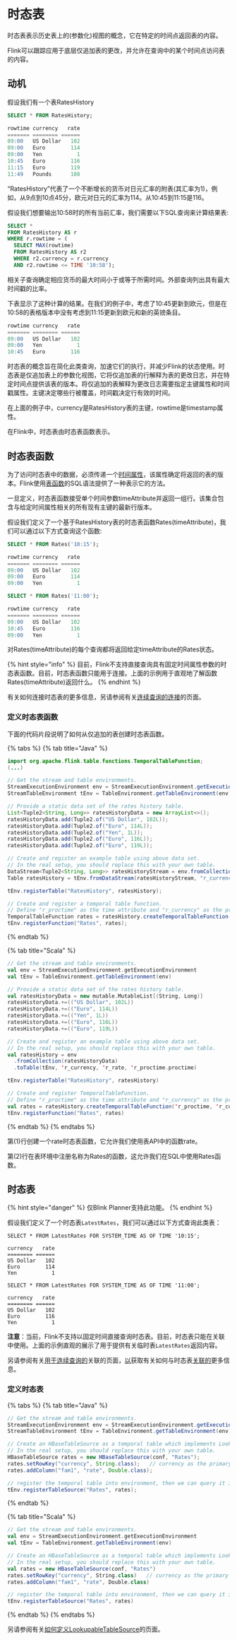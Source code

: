 # 时态表

时态表表示历史表上的\(参数化\)视图的概念，它在特定的时间点返回表的内容。

Flink可以跟踪应用于底层仅追加表的更改，并允许在查询中的某个时间点访问表的内容。

## 动机

假设我们有一个表RatesHistory

```sql
SELECT * FROM RatesHistory;

rowtime currency   rate
======= ======== ======
09:00   US Dollar   102
09:00   Euro        114
09:00   Yen           1
10:45   Euro        116
11:15   Euro        119
11:49   Pounds      108
```

“RatesHistory”代表了一个不断增长的货币对日元汇率的附表\(其汇率为1\)，例如，从9点到10点45分，欧元对日元的汇率为114。从10:45到11:15是116。

假设我们想要输出10:58时的所有当前汇率，我们需要以下SQL查询来计算结果表:

```sql
SELECT *
FROM RatesHistory AS r
WHERE r.rowtime = (
  SELECT MAX(rowtime)
  FROM RatesHistory AS r2
  WHERE r2.currency = r.currency
  AND r2.rowtime <= TIME '10:58');
```

相关子查询确定相应货币的最大时间小于或等于所需时间。外部查询列出具有最大时间戳的比率。

下表显示了这种计算的结果。在我们的例子中，考虑了10:45更新到欧元，但是在10:58的表格版本中没有考虑到11:15更新到欧元和新的英镑条目。

```sql
rowtime currency   rate
======= ======== ======
09:00   US Dollar   102
09:00   Yen           1
10:45   Euro        116
```

时态表的概念旨在简化此类查询，加速它们的执行，并减少Flink的状态使用。时态表是仅追加表上的参数化视图，它将仅追加表的行解释为表的更改日志，并在特定时间点提供该表的版本。将仅追加的表解释为更改日志需要指定主键属性和时间戳属性。主键决定哪些行被覆盖，时间戳决定行有效的时间。

在上面的例子中，currency是RatesHistory表的主键，rowtime是timestamp属性。

在Flink中，时态表由时态表函数表示。

## 时态表函数

为了访问时态表中的数据，必须传递一个[时间属性](https://ci.apache.org/projects/flink/flink-docs-master/dev/table/streaming/time_attributes.html)，该属性确定将返回的表的版本。Flink使用[表函数](https://ci.apache.org/projects/flink/flink-docs-master/dev/table/udfs.html#table-functions)的SQL语法提供了一种表示它的方法。

一旦定义，时态表函数接受单个时间参数timeAttribute并返回一组行。该集合包含与给定时间属性相关的所有现有主键的最新行版本。

假设我们定义了一个基于RatesHistory表的时态表函数Rates\(timeAttribute\)，我们可以通过以下方式查询这个函数:

```sql
SELECT * FROM Rates('10:15');

rowtime currency   rate
======= ======== ======
09:00   US Dollar   102
09:00   Euro        114
09:00   Yen           1

SELECT * FROM Rates('11:00');

rowtime currency   rate
======= ======== ======
09:00   US Dollar   102
10:45   Euro        116
09:00   Yen           1
```

对Rates\(timeAttribute\)的每个查询都将返回给定timeAttribute的Rates状态。

{% hint style="info" %}
目前，Flink不支持直接查询具有固定时间属性参数的时态表函数。目前，时态表函数只能用于连接。上面的示例用于直观地了解函数Rates\(timeAttribute\)返回什么。
{% endhint %}

有关如何连接时态表的更多信息，另请参阅有关[连续查询的连接](https://ci.apache.org/projects/flink/flink-docs-master/dev/table/streaming/joins.html)的页面。  


### 定义时态表函数

下面的代码片段说明了如何从仅追加的表创建时态表函数。

{% tabs %}
{% tab title="Java" %}
```java
import org.apache.flink.table.functions.TemporalTableFunction;
(...)

// Get the stream and table environments.
StreamExecutionEnvironment env = StreamExecutionEnvironment.getExecutionEnvironment();
StreamTableEnvironment tEnv = TableEnvironment.getTableEnvironment(env);

// Provide a static data set of the rates history table.
List<Tuple2<String, Long>> ratesHistoryData = new ArrayList<>();
ratesHistoryData.add(Tuple2.of("US Dollar", 102L));
ratesHistoryData.add(Tuple2.of("Euro", 114L));
ratesHistoryData.add(Tuple2.of("Yen", 1L));
ratesHistoryData.add(Tuple2.of("Euro", 116L));
ratesHistoryData.add(Tuple2.of("Euro", 119L));

// Create and register an example table using above data set.
// In the real setup, you should replace this with your own table.
DataStream<Tuple2<String, Long>> ratesHistoryStream = env.fromCollection(ratesHistoryData);
Table ratesHistory = tEnv.fromDataStream(ratesHistoryStream, "r_currency, r_rate, r_proctime.proctime");

tEnv.registerTable("RatesHistory", ratesHistory);

// Create and register a temporal table function.
// Define "r_proctime" as the time attribute and "r_currency" as the primary key.
TemporalTableFunction rates = ratesHistory.createTemporalTableFunction("r_proctime", "r_currency"); // <==== (1)
tEnv.registerFunction("Rates", rates);                                                              // <==== (2)
```
{% endtab %}

{% tab title="Scala" %}
```scala
// Get the stream and table environments.
val env = StreamExecutionEnvironment.getExecutionEnvironment
val tEnv = TableEnvironment.getTableEnvironment(env)

// Provide a static data set of the rates history table.
val ratesHistoryData = new mutable.MutableList[(String, Long)]
ratesHistoryData.+=(("US Dollar", 102L))
ratesHistoryData.+=(("Euro", 114L))
ratesHistoryData.+=(("Yen", 1L))
ratesHistoryData.+=(("Euro", 116L))
ratesHistoryData.+=(("Euro", 119L))

// Create and register an example table using above data set.
// In the real setup, you should replace this with your own table.
val ratesHistory = env
  .fromCollection(ratesHistoryData)
  .toTable(tEnv, 'r_currency, 'r_rate, 'r_proctime.proctime)

tEnv.registerTable("RatesHistory", ratesHistory)

// Create and register TemporalTableFunction.
// Define "r_proctime" as the time attribute and "r_currency" as the primary key.
val rates = ratesHistory.createTemporalTableFunction('r_proctime, 'r_currency) // <==== (1)
tEnv.registerFunction("Rates", rates)                                          // <==== (2)

```
{% endtab %}
{% endtabs %}

第\(1\)行创建一个rate时态表函数，它允许我们使用表API中的函数rate。

第\(2\)行在表环境中注册名称为Rates的函数，这允许我们在SQL中使用Rates函数。

## 时态表

{% hint style="danger" %}
仅Blink Planner支持此功能。
{% endhint %}

 假设我们定义了一个时态表`LatestRates`，我们可以通过以下方式查询此类表：

```text
SELECT * FROM LatestRates FOR SYSTEM_TIME AS OF TIME '10:15';

currency   rate
======== ======
US Dollar   102
Euro        114
Yen           1

SELECT * FROM LatestRates FOR SYSTEM_TIME AS OF TIME '11:00';

currency   rate
======== ======
US Dollar   102
Euro        116
Yen           1
```

**注意**：当前，Flink不支持以固定时间直接查询时态表。目前，时态表只能在关联中使用。上面的示例直观的展示了用于提供有关临时表`LatestRates`返回内容。

另请参阅有关[用于连续查询的](https://ci.apache.org/projects/flink/flink-docs-release-1.10/dev/table/streaming/joins.html)关联的页面，[以](https://ci.apache.org/projects/flink/flink-docs-release-1.10/dev/table/streaming/joins.html)获取有关如何与时态表[关联的](https://ci.apache.org/projects/flink/flink-docs-release-1.10/dev/table/streaming/joins.html)更多信息。

### 定义时态表

{% tabs %}
{% tab title="Java" %}
```java
// Get the stream and table environments.
StreamExecutionEnvironment env = StreamExecutionEnvironment.getExecutionEnvironment();
StreamTableEnvironment tEnv = TableEnvironment.getTableEnvironment(env);

// Create an HBaseTableSource as a temporal table which implements LookableTableSource
// In the real setup, you should replace this with your own table.
HBaseTableSource rates = new HBaseTableSource(conf, "Rates");
rates.setRowKey("currency", String.class);   // currency as the primary key
rates.addColumn("fam1", "rate", Double.class);

// register the temporal table into environment, then we can query it in sql
tEnv.registerTableSource("Rates", rates);
```
{% endtab %}

{% tab title="Scala" %}
```scala
// Get the stream and table environments.
val env = StreamExecutionEnvironment.getExecutionEnvironment
val tEnv = TableEnvironment.getTableEnvironment(env)

// Create an HBaseTableSource as a temporal table which implements LookableTableSource
// In the real setup, you should replace this with your own table.
val rates = new HBaseTableSource(conf, "Rates")
rates.setRowKey("currency", String.class)   // currency as the primary key
rates.addColumn("fam1", "rate", Double.class)

// register the temporal table into environment, then we can query it in sql
tEnv.registerTableSource("Rates", rates)
```
{% endtab %}
{% endtabs %}

 另请参阅有关[如何定义LookupableTableSource](https://ci.apache.org/projects/flink/flink-docs-release-1.10/dev/table/sourceSinks.html#defining-a-tablesource-for-lookups)的页面。

